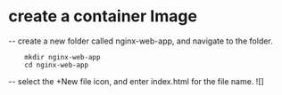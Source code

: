 # create a container Image
-- create a new folder called nginx-web-app, and navigate to the folder.
``` 
    mkdir nginx-web-app
    cd nginx-web-app 
```
-- select the +New file icon, and enter index.html for the file name.
![]
